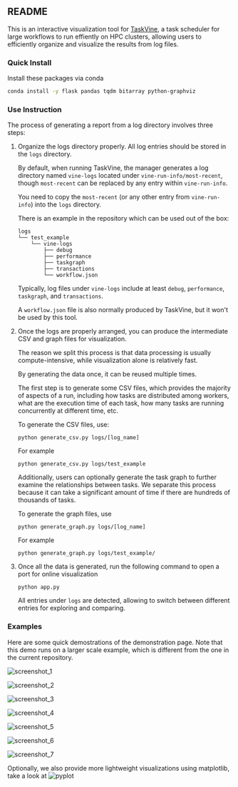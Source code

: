 ## README

This is an interactive visualization tool for [TaskVine](https://ccl.cse.nd.edu/software/taskvine/), a task scheduler for large workflows to run effiently on HPC clusters, allowing users to efficiently organize and visualize the results from log files. 

### Quick Install

Install these packages via conda

```bash
conda install -y flask pandas tqdm bitarray python-graphviz
```

### Use Instruction

The process of generating a report from a log directory involves three steps:

1. Organize the logs directory properly. All log entries should be stored in the `logs` directory. 

   By default, when running TaskVine, the manager generates a log directory named `vine-logs` located under `vine-run-info/most-recent`, though `most-recent` can be replaced by any entry within `vine-run-info`. 

   You need to copy the `most-recent` (or any other entry from `vine-run-info`) into the `logs` directory.

   There is an example in the repository which can be used out of the box:

   ~~~
   logs
   └── test_example
       └── vine-logs
           ├── debug
           ├── performance
           ├── taskgraph
           ├── transactions
           └── workflow.json
   ~~~

   Typically, log files under `vine-logs` include at least `debug`, `performance`, `taskgraph`, and `transactions`.

   A `workflow.json` file is also normally produced by TaskVine, but it won't be used by this tool.

2. Once the logs are properly arranged, you can produce the intermediate CSV and graph files for visualization. 

   The reason we split this process is that data processing is usually compute-intensive, while visualization alone is relatively fast. 

   By generating the data once, it can be reused multiple times.

   The first step is to generate some CSV files, which provides the majority of aspects of a run, including how tasks are distributed among workers, what are the execution time of each task, how many tasks are running concurrently at different time, etc.
   
   To generate the CSV files, use:

   ```
   python generate_csv.py logs/[log_name]
   ```

   For example

   ```
   python generate_csv.py logs/test_example
   ```

   Additionally, users can optionally generate the task graph to further examine the relationships between tasks. We separate this process because it can take a significant amount of time if there are hundreds of thousands of tasks.

   To generate the graph files, use

   ```
   python generate_graph.py logs/[log_name]
   ```

   For example

   ```
   python generate_graph.py logs/test_example/
   ```

3. Once all the data is generated, run the following command to open a port for online visualization

   ```
   python app.py
   ```

   All entries under `logs` are detected, allowing to switch between different entries for exploring and comparing.

### Examples

Here are some quick demostrations of the demonstration page. Note that this demo runs on a larger scale example, which is different from the one in the current repository.

![screenshot_1](imgs/screenshot_1.png)

![screenshot_2](imgs/screenshot_2.png)

![screenshot_3](imgs/screenshot_3.png)

![screenshot_4](imgs/screenshot_4.png)

![screenshot_5](imgs/screenshot_5.png)

![screenshot_6](imgs/screenshot_6.png)

![screenshot_7](imgs/screenshot_7.png)


Optionally, we also provide more lightweight visualizations using matplotlib, take a look at ![pyplot](pyplot)